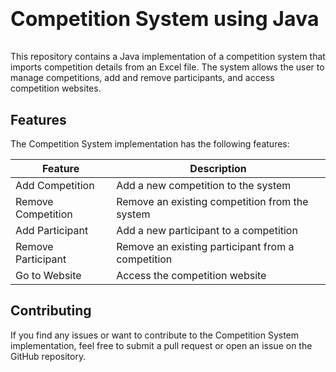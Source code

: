 # <p style="font-size:32px;">Competition System using Java</p>

This repository contains a Java implementation of a competition system that imports competition details from an Excel file. The system allows the user to manage competitions, add and remove participants, and access competition websites.

## Features

The Competition System implementation has the following features:

| Feature | Description |
| --- | --- |
| Add Competition | Add a new competition to the system |
| Remove Competition | Remove an existing competition from the system |
| Add Participant | Add a new participant to a competition |
| Remove Participant | Remove an existing participant from a competition |
| Go to Website | Access the competition website |

## Contributing

If you find any issues or want to contribute to the Competition System implementation, feel free to submit a pull request or open an issue on the GitHub repository.
